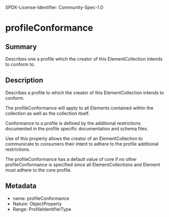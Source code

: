 SPDX-License-Identifier: Community-Spec-1.0

# profileConformance

## Summary

Describes one a profile which the creator of this ElementCollection intends to
conform to.

## Description

Describes a profile to which the creator of this ElementCollection intends to
conform.

The profileConformance will apply to all Elements contained within the
collection as well as the collection itself.

Conformance to a profile is defined by the additional restrictions documented
in the profile specific documentation and schema files.

Use of this property allows the creator of an ElementCollection to communicate
to consumers their intent to adhere to the profile additional restrictions.

The profileConformance has a default value of core if no other
profileConformance is specified since all ElementCollections and Element must
adhere to the core profile.

## Metadata

- name: profileConformance
- Nature: ObjectProperty
- Range: ProfileIdentifierType

